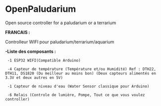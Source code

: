 # OpenPaludarium
Open source controller for a paludarium or a terrarium


**FRANCAIS :**

Controlleur WIFI pour paludarium/terrarium/aquarium

**-Liste des composants :**

```
 -1 ESP32 WIFI(Compatible Arduino)
 
 -4 Capteur de température (Température et/ou Humidité) Ref : DTH22, DTH11, DS1820 (Du meilleur au moins bon) (Deux capteurs alimentés en 3.3V et deux autres en 5V)
 
 -1 Capteur de niveau d'eau (Water Sensor classique pour Arduino)
 
 -6 Relais (Controle de lumière, Pompe, Tout ce que vous voulez controller)
```


